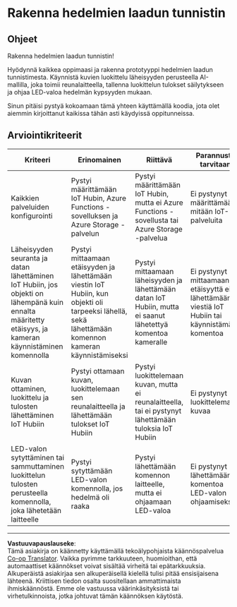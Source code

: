 <!--
CO_OP_TRANSLATOR_METADATA:
{
  "original_hash": "1a85e50c33c38dcd2cde2a97d132f248",
  "translation_date": "2025-08-27T20:55:46+00:00",
  "source_file": "4-manufacturing/lessons/4-trigger-fruit-detector/assignment.md",
  "language_code": "fi"
}
-->
# Rakenna hedelmien laadun tunnistin

## Ohjeet

Rakenna hedelmien laadun tunnistin!

Hyödynnä kaikkea oppimaasi ja rakenna prototyyppi hedelmien laadun tunnistimesta. Käynnistä kuvien luokittelu läheisyyden perusteella AI-mallilla, joka toimii reunalaitteella, tallenna luokittelun tulokset säilytykseen ja ohjaa LED-valoa hedelmän kypsyyden mukaan.

Sinun pitäisi pystyä kokoamaan tämä yhteen käyttämällä koodia, jota olet aiemmin kirjoittanut kaikissa tähän asti käydyissä oppitunneissa.

## Arviointikriteerit

| Kriteeri | Erinomainen | Riittävä | Parannusta tarvitaan |
| -------- | ----------- | -------- | -------------------- |
| Kaikkien palveluiden konfigurointi | Pystyi määrittämään IoT Hubin, Azure Functions -sovelluksen ja Azure Storage -palvelun | Pystyi määrittämään IoT Hubin, mutta ei Azure Functions -sovellusta tai Azure Storage -palvelua | Ei pystynyt määrittämään mitään IoT-palveluita |
| Läheisyyden seuranta ja datan lähettäminen IoT Hubiin, jos objekti on lähempänä kuin ennalta määritetty etäisyys, ja kameran käynnistäminen komennolla | Pystyi mittaamaan etäisyyden ja lähettämään viestin IoT Hubiin, kun objekti oli tarpeeksi lähellä, sekä lähettämään komennon kameran käynnistämiseksi | Pystyi mittaamaan läheisyyden ja lähettämään datan IoT Hubiin, mutta ei saanut lähetettyä komentoa kameralle | Ei pystynyt mittaamaan etäisyyttä eikä lähettämään viestiä IoT Hubiin tai käynnistämään komentoa |
| Kuvan ottaminen, luokittelu ja tulosten lähettäminen IoT Hubiin | Pystyi ottamaan kuvan, luokittelemaan sen reunalaitteella ja lähettämään tulokset IoT Hubiin | Pystyi luokittelemaan kuvan, mutta ei reunalaitteella, tai ei pystynyt lähettämään tuloksia IoT Hubiin | Ei pystynyt luokittelemaan kuvaa |
| LED-valon sytyttäminen tai sammuttaminen luokittelun tulosten perusteella komennolla, joka lähetetään laitteelle | Pystyi sytyttämään LED-valon komennolla, jos hedelmä oli raaka | Pystyi lähettämään komennon laitteelle, mutta ei ohjaamaan LED-valoa | Ei pystynyt lähettämään komentoa LED-valon ohjaamiseksi |

---

**Vastuuvapauslauseke**:  
Tämä asiakirja on käännetty käyttämällä tekoälypohjaista käännöspalvelua [Co-op Translator](https://github.com/Azure/co-op-translator). Vaikka pyrimme tarkkuuteen, huomioithan, että automaattiset käännökset voivat sisältää virheitä tai epätarkkuuksia. Alkuperäistä asiakirjaa sen alkuperäisellä kielellä tulisi pitää ensisijaisena lähteenä. Kriittisen tiedon osalta suositellaan ammattimaista ihmiskäännöstä. Emme ole vastuussa väärinkäsityksistä tai virhetulkinnoista, jotka johtuvat tämän käännöksen käytöstä.